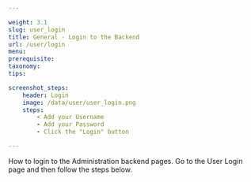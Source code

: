 ```yaml
---

weight: 3.1
slug: user_login
title: General - Login to the Backend
url: /user/login
menu: 
prerequisite: 
taxonomy: 
tips: 

screenshot_steps:
    header: Login
    image: /data/user/user_login.png
    steps:
        - Add your Username
        - Add your Password
        - Click the "Login" button

---
```


How to login to the Administration backend pages. Go to the User Login page and then follow the steps below.